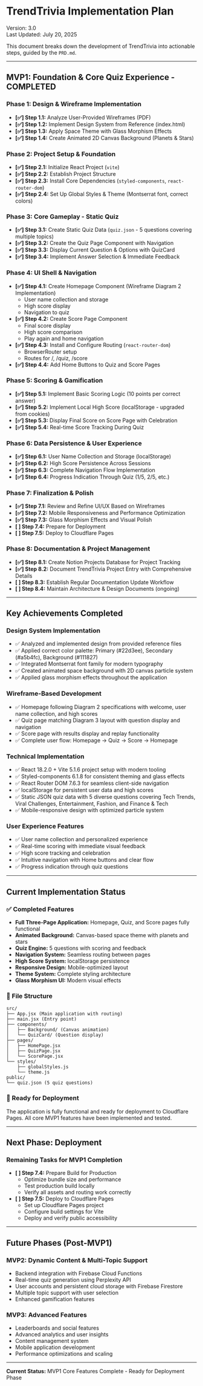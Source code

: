 # TrendTrivia Implementation Plan

Version: 3.0  
Last Updated: July 20, 2025

This document breaks down the development of TrendTrivia into actionable steps, guided by the `PRD.md`.

---

## **MVP1: Foundation & Core Quiz Experience - COMPLETED**

### **Phase 1: Design & Wireframe Implementation**
*   **[✅] Step 1.1:** Analyze User-Provided Wireframes (PDF)
*   **[✅] Step 1.2:** Implement Design System from Reference (index.html)
*   **[✅] Step 1.3:** Apply Space Theme with Glass Morphism Effects
*   **[✅] Step 1.4:** Create Animated 2D Canvas Background (Planets & Stars)

### **Phase 2: Project Setup & Foundation**
*   **[✅] Step 2.1:** Initialize React Project (`vite`)
*   **[✅] Step 2.2:** Establish Project Structure
*   **[✅] Step 2.3:** Install Core Dependencies (`styled-components`, `react-router-dom`)
*   **[✅] Step 2.4:** Set Up Global Styles & Theme (Montserrat font, correct colors)

### **Phase 3: Core Gameplay - Static Quiz**
*   **[✅] Step 3.1:** Create Static Quiz Data (`quiz.json` - 5 questions covering multiple topics)
*   **[✅] Step 3.2:** Create the Quiz Page Component with Navigation
*   **[✅] Step 3.3:** Display Current Question & Options with QuizCard
*   **[✅] Step 3.4:** Implement Answer Selection & Immediate Feedback

### **Phase 4: UI Shell & Navigation**
*   **[✅] Step 4.1:** Create Homepage Component (Wireframe Diagram 2 Implementation)
    - User name collection and storage
    - High score display
    - Navigation to quiz
*   **[✅] Step 4.2:** Create Score Page Component 
    - Final score display
    - High score comparison
    - Play again and home navigation
*   **[✅] Step 4.3:** Install and Configure Routing (`react-router-dom`)
    - BrowserRouter setup
    - Routes for /, /quiz, /score
*   **[✅] Step 4.4:** Add Home Buttons to Quiz and Score Pages

### **Phase 5: Scoring & Gamification**
*   **[✅] Step 5.1:** Implement Basic Scoring Logic (10 points per correct answer)
*   **[✅] Step 5.2:** Implement Local High Score (localStorage - upgraded from cookies)
*   **[✅] Step 5.3:** Display Final Score on Score Page with Celebration
*   **[✅] Step 5.4:** Real-time Score Tracking During Quiz

### **Phase 6: Data Persistence & User Experience**
*   **[✅] Step 6.1:** User Name Collection and Storage (localStorage)
*   **[✅] Step 6.2:** High Score Persistence Across Sessions
*   **[✅] Step 6.3:** Complete Navigation Flow Implementation
*   **[✅] Step 6.4:** Progress Indication Through Quiz (1/5, 2/5, etc.)

### **Phase 7: Finalization & Polish**
*   **[✅] Step 7.1:** Review and Refine UI/UX Based on Wireframes
*   **[✅] Step 7.2:** Mobile Responsiveness and Performance Optimization
*   **[✅] Step 7.3:** Glass Morphism Effects and Visual Polish
*   **[ ] Step 7.4:** Prepare for Deployment
*   **[ ] Step 7.5:** Deploy to Cloudflare Pages

### **Phase 8: Documentation & Project Management**
*   **[✅] Step 8.1:** Create Notion Projects Database for Project Tracking
*   **[✅] Step 8.2:** Document TrendTrivia Project Entry with Comprehensive Details
*   **[ ] Step 8.3:** Establish Regular Documentation Update Workflow
*   **[ ] Step 8.4:** Maintain Architecture & Design Documents (ongoing)

---

## **Key Achievements Completed**

### **Design System Implementation**
- ✅ Analyzed and implemented design from provided reference files
- ✅ Applied correct color palette: Primary (#22d3ee), Secondary (#a5b4fc), Background (#111827)
- ✅ Integrated Montserrat font family for modern typography
- ✅ Created animated space background with 2D canvas particle system
- ✅ Applied glass morphism effects throughout the application

### **Wireframe-Based Development**
- ✅ Homepage following Diagram 2 specifications with welcome, user name collection, and high scores
- ✅ Quiz page matching Diagram 3 layout with question display and navigation
- ✅ Score page with results display and replay functionality
- ✅ Complete user flow: Homepage → Quiz → Score → Homepage

### **Technical Implementation**
- ✅ React 18.2.0 + Vite 5.1.6 project setup with modern tooling
- ✅ Styled-components 6.1.8 for consistent theming and glass effects
- ✅ React Router DOM 7.6.3 for seamless client-side navigation
- ✅ localStorage for persistent user data and high scores
- ✅ Static JSON quiz data with 5 diverse questions covering Tech Trends, Viral Challenges, Entertainment, Fashion, and Finance & Tech
- ✅ Mobile-responsive design with optimized particle system

### **User Experience Features**
- ✅ User name collection and personalized experience
- ✅ Real-time scoring with immediate visual feedback
- ✅ High score tracking and celebration
- ✅ Intuitive navigation with Home buttons and clear flow
- ✅ Progress indication through quiz questions

---

## **Current Implementation Status**

### **✅ Completed Features**
- **Full Three-Page Application:** Homepage, Quiz, and Score pages fully functional
- **Animated Background:** Canvas-based space theme with planets and stars
- **Quiz Engine:** 5 questions with scoring and feedback
- **Navigation System:** Seamless routing between pages
- **High Score System:** localStorage persistence
- **Responsive Design:** Mobile-optimized layout
- **Theme System:** Complete styling architecture
- **Glass Morphism UI:** Modern visual effects

### **📁 File Structure**
```
src/
├── App.jsx (Main application with routing)
├── main.jsx (Entry point)
├── components/
│   ├── Background/ (Canvas animation)
│   └── QuizCard/ (Question display)
├── pages/
│   ├── HomePage.jsx
│   ├── QuizPage.jsx
│   └── ScorePage.jsx
└── styles/
    ├── globalStyles.js
    └── theme.js
public/
└── quiz.json (5 quiz questions)
```

### **🎯 Ready for Deployment**
The application is fully functional and ready for deployment to Cloudflare Pages. All core MVP1 features have been implemented and tested.

---

## **Next Phase: Deployment**

### **Remaining Tasks for MVP1 Completion**
*   **[ ] Step 7.4:** Prepare Build for Production
    - Optimize bundle size and performance
    - Test production build locally
    - Verify all assets and routing work correctly
*   **[ ] Step 7.5:** Deploy to Cloudflare Pages
    - Set up Cloudflare Pages project
    - Configure build settings for Vite
    - Deploy and verify public accessibility

---

## **Future Phases (Post-MVP1)**

### **MVP2: Dynamic Content & Multi-Topic Support**
- Backend integration with Firebase Cloud Functions
- Real-time quiz generation using Perplexity API
- User accounts and persistent cloud storage with Firebase Firestore
- Multiple topic support with user selection
- Enhanced gamification features

### **MVP3: Advanced Features**
- Leaderboards and social features
- Advanced analytics and user insights
- Content management system
- Mobile application development
- Performance optimizations and scaling

---

**Current Status:** MVP1 Core Features Complete - Ready for Deployment Phase 